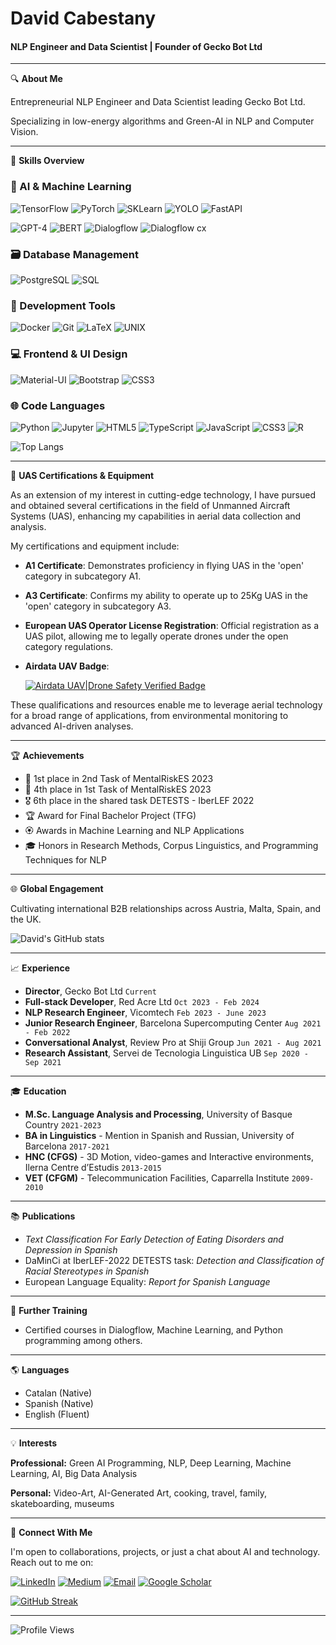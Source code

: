 # David Cabestany
#### NLP Engineer and Data Scientist | Founder of Gecko Bot Ltd

---

🔍 **About Me**

Entrepreneurial NLP Engineer and Data Scientist leading Gecko Bot Ltd. 

Specializing in low-energy algorithms and Green-AI in NLP and Computer Vision.

---

🔧 **Skills Overview**

### 🚀 AI & Machine Learning

![TensorFlow](https://img.shields.io/badge/-TensorFlow-FF6F00?style=flat&logo=TensorFlow&logoColor=white)
![PyTorch](https://img.shields.io/badge/-PyTorch-EE4C2C?style=flat&logo=PyTorch&logoColor=white)
![SKLearn](https://img.shields.io/badge/-SKLearn-F7931E?style=flat&logo=scikit-learn&logoColor=white)
![YOLO](https://img.shields.io/badge/-YOLO-black?style=flat&logo=yolo&logoColor=white) 
![FastAPI](https://img.shields.io/badge/-FastAPI-009688?style=flat&logo=fastapi&logoColor=white)

![GPT-4](https://img.shields.io/badge/-GPT--4-9cf?style=flat&logo=openai&logoColor=white)
![BERT](https://img.shields.io/badge/-BERT-orange?style=flat&logo=bert&logoColor=white)
![Dialogflow](https://img.shields.io/badge/-Dialogflow-%23f0f0f0?style=flat&logo=dialogflow&logoColor=orange)
![Dialogflow cx](https://img.shields.io/badge/-Dialogflow%20CX-%23f0f0f0?style=flat&logo=dialogflow&logoColor=blue)


### 🗃️ Database Management

![PostgreSQL](https://img.shields.io/badge/-PostgreSQL-336791?style=flat&logo=PostgreSQL&logoColor=white)
![SQL](https://img.shields.io/badge/-SQL-4479A1?style=flat&logo=MySQL&logoColor=white)

### 🧰 Development Tools

![Docker](https://img.shields.io/badge/-Docker-2496ED?style=flat&logo=Docker&logoColor=white)
![Git](https://img.shields.io/badge/-Git-F05032?style=flat&logo=Git&logoColor=white)
![LaTeX](https://img.shields.io/badge/-LaTeX-008080?style=flat&logo=LaTeX&logoColor=white)
![UNIX](https://img.shields.io/badge/-UNIX-333333?style=flat&logo=linux&logoColor=white)

### 💻 Frontend & UI Design

![Material-UI](https://img.shields.io/badge/-Material--UI-0081CB?style=flat&logo=mui&logoColor=white)
![Bootstrap](https://img.shields.io/badge/-Bootstrap-563D7C?style=flat&logo=bootstrap&logoColor=white)
![CSS3](https://img.shields.io/badge/-CSS3-1572B6?style=flat&logo=css3&logoColor=white)

### 🌐 Code Languages

![Python](https://img.shields.io/badge/-Python-3776AB.svg?style=flat&logo=python&logoColor=white)
![Jupyter](https://img.shields.io/badge/-Jupyter-F37626.svg?style=flat&logo=Jupyter&logoColor=white)
![HTML5](https://img.shields.io/badge/-HTML5-E34F26.svg?style=flat&logo=html5&logoColor=white)
![TypeScript](https://img.shields.io/badge/-TypeScript-3178C6.svg?style=flat&logo=typescript&logoColor=white)
![JavaScript](https://img.shields.io/badge/-JavaScript-F7DF1E.svg?style=flat&logo=javascript&logoColor=black)
![CSS3](https://img.shields.io/badge/-CSS3-1572B6.svg?style=flat&logo=css3&logoColor=white)
![R](https://img.shields.io/badge/-R-276DC3.svg?style=flat&logo=r&logoColor=white)

![Top Langs](https://github-readme-stats-lemon-seven.vercel.app/api/top-langs/?username=DavidCabestany&langs_count=8&exclude_repo=HAPLAP_Computational_syntax,Haplap_Morphology_,Haplap_Applications_1_,Haplap_Deep_Learning_,,&theme=shadow_green)

---

🚁 **UAS Certifications & Equipment**

As an extension of my interest in cutting-edge technology, I have pursued and obtained several certifications in the field of Unmanned Aircraft Systems (UAS), enhancing my capabilities in aerial data collection and analysis. 

My certifications and equipment include:

- **A1 Certificate**: Demonstrates proficiency in flying UAS in the 'open' category in subcategory A1.
- **A3 Certificate**: Confirms my ability to operate up to 25Kg UAS in the 'open' category in subcategory A3.
- **European UAS Operator License Registration**: Official registration as a UAS pilot, allowing me to legally operate drones under the open category regulations.
- **Airdata UAV Badge**:

    [![Airdata UAV|Drone Safety Verified Badge](https://certificates.airdata.com/badge?i=NgZBgp&r=tFkG&t=5&m=3&size=8&c=0)](https://certificates.airdata.com/NgZBgp)


These qualifications and resources enable me to leverage aerial technology for a broad range of applications, from environmental monitoring to advanced AI-driven analyses.

---

🏆 **Achievements**

- 🥇 1st place in 2nd Task of MentalRiskES 2023
- 🏅 4th place in 1st Task of MentalRiskES 2023
- 🎖 6th place in the shared task DETESTS - IberLEF 2022
- 🏆 Award for Final Bachelor Project (TFG)
- 🏵 Awards in Machine Learning and NLP Applications
- 🎓 Honors in Research Methods, Corpus Linguistics, and Programming Techniques for NLP

---

🌐 **Global Engagement**

Cultivating international B2B relationships across Austria, Malta, Spain, and the UK.

![David's GitHub stats](https://github-readme-stats-lemon-seven.vercel.app/api?username=DavidCabestany&show_icons=true&count_private=true&theme=shadow_green)

---

📈 **Experience**

- **Director**, Gecko Bot Ltd `Current`
- **Full-stack Developer**, Red Acre Ltd `Oct 2023 - Feb 2024`
- **NLP Research Engineer**, Vicomtech `Feb 2023 - June 2023`
- **Junior Research Engineer**, Barcelona Supercomputing Center `Aug 2021 - Feb 2022`
- **Conversational Analyst**, Review Pro at Shiji Group `Jun 2021 - Aug 2021`
- **Research Assistant**, Servei de Tecnologia Linguistica UB `Sep 2020 - Sep 2021`

---

🎓 **Education**

- **M.Sc. Language Analysis and Processing**, University of Basque Country `2021-2023`
- **BA in Linguistics** - Mention in Spanish and Russian, University of Barcelona `2017-2021`
- **HNC (CFGS)** - 3D Motion, video-games and Interactive environments, Ilerna Centre d’Estudis `2013-2015`
- **VET (CFGM)** - Telecommunication Facilities, Caparrella Institute `2009-2010`

---

📚 **Publications**

- _Text Classification For Early Detection of Eating Disorders and Depression in Spanish_
- DaMinCi at IberLEF-2022 DETESTS task: _Detection and Classification of Racial Stereotypes in Spanish_
- European Language Equality: _Report for Spanish Language_

---

🚀 **Further Training**

- Certified courses in Dialogflow, Machine Learning, and Python programming among others.

---

🌎 **Languages**

- Catalan (Native)
- Spanish (Native)
- English (Fluent)

---

💡 **Interests**

**Professional:** Green AI Programming, NLP, Deep Learning, Machine Learning, AI, Big Data Analysis

**Personal:** Video-Art, AI-Generated Art, cooking, travel, family, skateboarding, museums

---

🤝 **Connect With Me**

I'm open to collaborations, projects, or just a chat about AI and technology. Reach out to me on:

[![LinkedIn](https://img.shields.io/badge/-LinkedIn-blue?style=flat-square&logo=LinkedIn&logoColor=white)](https://www.linkedin.com/in/david-cabestany/)
[![Medium](https://img.shields.io/badge/-Medium-black?style=flat-square&logo=Medium&logoColor=white)](https://medium.com/@dcabesma)
[![Email](https://img.shields.io/badge/-Email-red?style=flat-square&logo=Gmail&logoColor=white)](mailto:dcabesma@gmail.com)
[![Google Scholar](https://img.shields.io/badge/-Google_Scholar-4285F4?style=flat-square&logo=GoogleScholar&logoColor=white)](https://scholar.google.com/citations?user=habwl94AAAAJ&hl=en)

[![GitHub Streak](https://github-readme-streak-stats.herokuapp.com?user=DavidCabestany&theme=whatsapp-light2&card_width=380)](https://git.io/streak-stats)

---
![Profile Views](https://komarev.com/ghpvc/?username=DavidCabestany)
